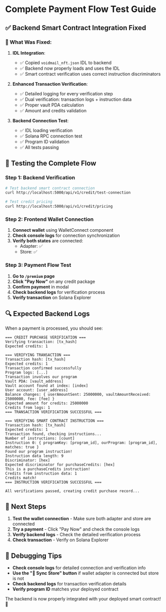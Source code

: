 # Complete Payment Flow Test Guide

## ✅ Backend Smart Contract Integration Fixed

### **🔧 What Was Fixed:**

1. **IDL Integration**:
   - ✅ Copied `voidmail_nft.json` IDL to backend
   - ✅ Backend now properly loads and uses the IDL
   - ✅ Smart contract verification uses correct instruction discriminators

2. **Enhanced Transaction Verification**:
   - ✅ Detailed logging for every verification step
   - ✅ Dual verification: transaction logs + instruction data
   - ✅ Proper vault PDA calculation
   - ✅ Amount and credits validation

3. **Backend Connection Test**:
   - ✅ IDL loading verification
   - ✅ Solana RPC connection test
   - ✅ Program ID validation
   - ✅ All tests passing

## 🧪 Testing the Complete Flow

### **Step 1: Backend Verification**
```bash
# Test backend smart contract connection
curl http://localhost:5000/api/v1/credit/test-connection

# Test credit pricing
curl http://localhost:5000/api/v1/credit/pricing
```

### **Step 2: Frontend Wallet Connection**
1. **Connect wallet** using WalletConnect component
2. **Check console logs** for connection synchronization
3. **Verify both states** are connected:
   - Adapter: ✅
   - Store: ✅

### **Step 3: Payment Flow Test**
1. **Go to `/premium` page**
2. **Click "Pay Now"** on any credit package
3. **Confirm payment** in modal
4. **Check backend logs** for verification process
5. **Verify transaction** on Solana Explorer

## 🔍 Expected Backend Logs

When a payment is processed, you should see:

```
=== CREDIT PURCHASE VERIFICATION ===
Verifying transaction: [tx_hash]
Expected credits: 1

=== VERIFYING TRANSACTION ===
Transaction hash: [tx_hash]
Expected credits: 1
Transaction confirmed successfully
Program logs: [...]
Transaction involves our program
Vault PDA: [vault_address]
Vault account found at index: [index]
User account: [user_address]
Balance changes: { userAmountSent: 25000000, vaultAmountReceived: 25000000, fee: [fee] }
Expected amount for credits: 25000000
Credits from logs: 1
=== TRANSACTION VERIFICATION SUCCESSFUL ===

=== VERIFYING SMART CONTRACT INSTRUCTION ===
Transaction hash: [tx_hash]
Expected credits: 1
Transaction found, checking instructions...
Number of instructions: [count]
Instruction 0: { programKey: [program_id], ourProgram: [program_id], matches: true }
Found our program instruction!
Instruction data length: 9
Discriminator: [hex]
Expected discriminator for purchaseCredits: [hex]
This is a purchaseCredits instruction!
Credits from instruction data: 1
Credits match!
=== INSTRUCTION VERIFICATION SUCCESSFUL ===

All verifications passed, creating credit purchase record...
```

## 🚀 Next Steps

1. **Test the wallet connection** - Make sure both adapter and store are connected
2. **Try a payment** - Click "Pay Now" and check the console logs
3. **Verify backend logs** - Check the detailed verification process
4. **Check transaction** - Verify on Solana Explorer

## 🐛 Debugging Tips

- **Check console logs** for detailed connection and verification info
- **Use the "🔄 Sync Store" button** if wallet adapter is connected but store is not
- **Check backend logs** for transaction verification details
- **Verify program ID** matches your deployed contract

The backend is now properly integrated with your deployed smart contract! 🎉 
